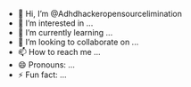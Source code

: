 - 👋 Hi, I’m @Adhdhackeropensourcelimination
- 👀 I’m interested in ...
- 🌱 I’m currently learning ...
- 💞️ I’m looking to collaborate on ...
- 📫 How to reach me ...
- 😄 Pronouns: ...
- ⚡ Fun fact: ...

<!---
Adhdhackeropensourcelimination/Adhdhackeropensourcelimination is a ✨ special ✨ repository because its `README.md` (this file) appears on your GitHub profile.
You can click the Preview link to take a look at your changes.
--->
